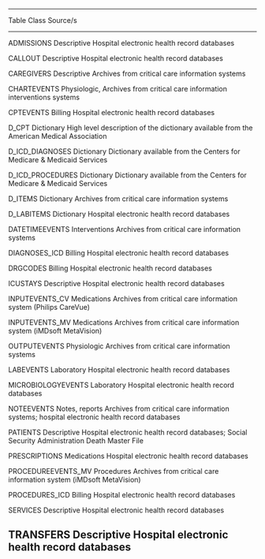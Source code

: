 

------------------------------------------------------------------------------
Table               Class           Source/s
------------------  --------------  -----------------------------------------
ADMISSIONS          Descriptive     Hospital electronic health record
                                    databases   

CALLOUT             Descriptive     Hospital electronic health record
                                    databases  

CAREGIVERS          Descriptive     Archives from critical care information
                                    systems

CHARTEVENTS         Physiologic,    Archives from critical care information
                    interventions   systems  

CPTEVENTS           Billing         Hospital electronic health record 
                                    databases  

D\_CPT              Dictionary      High level description of the dictionary 
                                    available from the American Medical Association  

D\_ICD\_DIAGNOSES   Dictionary      Dictionary available from the Centers for
                                    Medicare & Medicaid Services  

D\_ICD\_PROCEDURES  Dictionary      Dictionary available from the Centers for
                                    Medicare & Medicaid Services  

D\_ITEMS            Dictionary      Archives from critical care information
                                    systems  

D\_LABITEMS         Dictionary      Hospital electronic health record 
                                    databases  

DATETIMEEVENTS      Interventions   Archives from critical care information
                                    systems  

DIAGNOSES\_ICD      Billing         Hospital electronic health record 
                                    databases  

DRGCODES            Billing         Hospital electronic health record
                                    databases  

ICUSTAYS            Descriptive     Hospital electronic health record 
                                    databases  

INPUTEVENTS\_CV     Medications     Archives from critical care information
                                    system (Philips CareVue)  

INPUTEVENTS\_MV     Medications     Archives from critical care information
                                    system (iMDsoft MetaVision)  

OUTPUTEVENTS        Physiologic     Archives from critical care information
                                    systems  

LABEVENTS           Laboratory      Hospital electronic health record 
                                    databases  

MICROBIOLOGYEVENTS  Laboratory      Hospital electronic health record 
                                    databases  

NOTEEVENTS          Notes, reports  Archives from critical care information
                                    systems; hospital electronic health record databases  

PATIENTS            Descriptive     Hospital electronic health record
                                    databases; Social Security Administration Death Master File  

PRESCRIPTIONS       Medications     Hospital electronic health record 
                                    databases   

PROCEDUREEVENTS\_MV Procedures      Archives from critical care information
                                    system (iMDsoft MetaVision)  

PROCEDURES\_ICD     Billing         Hospital electronic health record 
                                    databases  

SERVICES            Descriptive     Hospital electronic health record 
                                    databases   

TRANSFERS           Descriptive     Hospital electronic health record 
                                    databases
------------------------------------------------------------------------------


